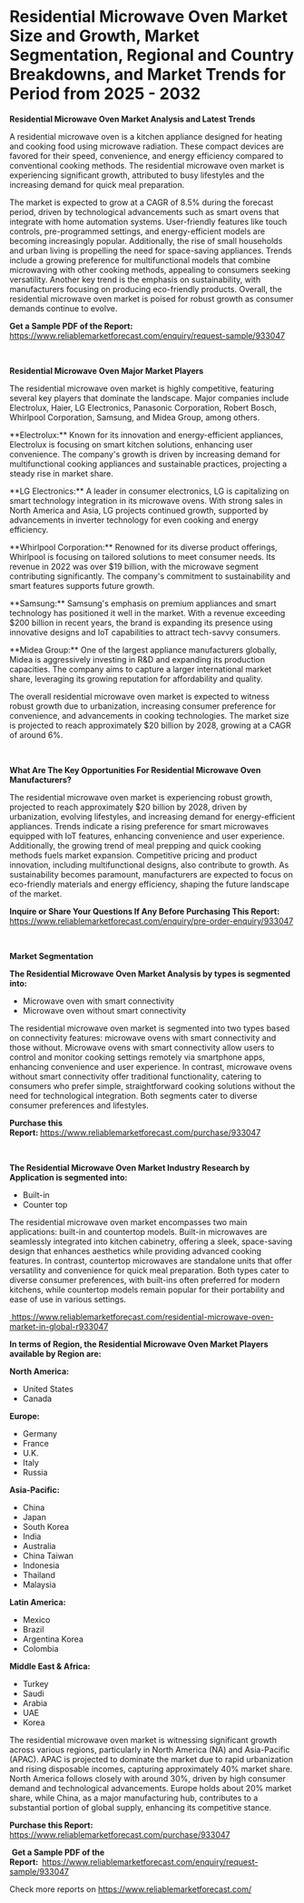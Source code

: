 <p><h1>Residential Microwave Oven Market Size and Growth, Market Segmentation, Regional and Country Breakdowns, and Market Trends for Period from 2025 -  2032</h1></p><p><strong>Residential Microwave Oven Market Analysis and Latest Trends</strong></p>
<p><p>A residential microwave oven is a kitchen appliance designed for heating and cooking food using microwave radiation. These compact devices are favored for their speed, convenience, and energy efficiency compared to conventional cooking methods. The residential microwave oven market is experiencing significant growth, attributed to busy lifestyles and the increasing demand for quick meal preparation. </p><p>The market is expected to grow at a CAGR of 8.5% during the forecast period, driven by technological advancements such as smart ovens that integrate with home automation systems. User-friendly features like touch controls, pre-programmed settings, and energy-efficient models are becoming increasingly popular. Additionally, the rise of small households and urban living is propelling the need for space-saving appliances. Trends include a growing preference for multifunctional models that combine microwaving with other cooking methods, appealing to consumers seeking versatility. Another key trend is the emphasis on sustainability, with manufacturers focusing on producing eco-friendly products. Overall, the residential microwave oven market is poised for robust growth as consumer demands continue to evolve.</p></p>
<p><strong>Get a Sample PDF of the Report:&nbsp;</strong> <a href="https://www.reliablemarketforecast.com/enquiry/request-sample/933047?utm_campaign=2717&utm_medium=2&utm_source=Github&utm_content=ia&utm_term=21032025&utm_id=residential-microwave-oven">https://www.reliablemarketforecast.com/enquiry/request-sample/933047</a></p>
<p>&nbsp;</p>
<p><strong>Residential Microwave Oven Major Market Players</strong></p>
<p><p>The residential microwave oven market is highly competitive, featuring several key players that dominate the landscape. Major companies include Electrolux, Haier, LG Electronics, Panasonic Corporation, Robert Bosch, Whirlpool Corporation, Samsung, and Midea Group, among others.</p><p>**Electrolux:** Known for its innovation and energy-efficient appliances, Electrolux is focusing on smart kitchen solutions, enhancing user convenience. The company's growth is driven by increasing demand for multifunctional cooking appliances and sustainable practices, projecting a steady rise in market share.</p><p>**LG Electronics:** A leader in consumer electronics, LG is capitalizing on smart technology integration in its microwave ovens. With strong sales in North America and Asia, LG projects continued growth, supported by advancements in inverter technology for even cooking and energy efficiency.</p><p>**Whirlpool Corporation:** Renowned for its diverse product offerings, Whirlpool is focusing on tailored solutions to meet consumer needs. Its revenue in 2022 was over $19 billion, with the microwave segment contributing significantly. The company's commitment to sustainability and smart features supports future growth.</p><p>**Samsung:** Samsung's emphasis on premium appliances and smart technology has positioned it well in the market. With a revenue exceeding $200 billion in recent years, the brand is expanding its presence using innovative designs and IoT capabilities to attract tech-savvy consumers.</p><p>**Midea Group:** One of the largest appliance manufacturers globally, Midea is aggressively investing in R&D and expanding its production capacities. The company aims to capture a larger international market share, leveraging its growing reputation for affordability and quality.</p><p>The overall residential microwave oven market is expected to witness robust growth due to urbanization, increasing consumer preference for convenience, and advancements in cooking technologies. The market size is projected to reach approximately $20 billion by 2028, growing at a CAGR of around 6%.</p></p>
<p>&nbsp;</p>
<p><strong>What Are The Key Opportunities For Residential Microwave Oven Manufacturers?</strong></p>
<p><p>The residential microwave oven market is experiencing robust growth, projected to reach approximately $20 billion by 2028, driven by urbanization, evolving lifestyles, and increasing demand for energy-efficient appliances. Trends indicate a rising preference for smart microwaves equipped with IoT features, enhancing convenience and user experience. Additionally, the growing trend of meal prepping and quick cooking methods fuels market expansion. Competitive pricing and product innovation, including multifunctional designs, also contribute to growth. As sustainability becomes paramount, manufacturers are expected to focus on eco-friendly materials and energy efficiency, shaping the future landscape of the market.</p></p>
<p><strong>Inquire or Share Your Questions If Any Before Purchasing This Report:</strong> <a href="https://www.reliablemarketforecast.com/enquiry/pre-order-enquiry/933047?utm_campaign=2717&utm_medium=2&utm_source=Github&utm_content=ia&utm_term=21032025&utm_id=residential-microwave-oven">https://www.reliablemarketforecast.com/enquiry/pre-order-enquiry/933047</a></p>
<p>&nbsp;</p>
<p><strong>Market Segmentation</strong></p>
<p><strong>The Residential Microwave Oven Market Analysis by types is segmented into:</strong></p>
<p><ul><li>Microwave oven with smart connectivity</li><li>Microwave oven without smart connectivity</li></ul></p>
<p><p>The residential microwave oven market is segmented into two types based on connectivity features: microwave ovens with smart connectivity and those without. Microwave ovens with smart connectivity allow users to control and monitor cooking settings remotely via smartphone apps, enhancing convenience and user experience. In contrast, microwave ovens without smart connectivity offer traditional functionality, catering to consumers who prefer simple, straightforward cooking solutions without the need for technological integration. Both segments cater to diverse consumer preferences and lifestyles.</p></p>
<p><strong>Purchase this Report:&nbsp;</strong><a href="https://www.reliablemarketforecast.com/purchase/933047?utm_campaign=2717&utm_medium=2&utm_source=Github&utm_content=ia&utm_term=21032025&utm_id=residential-microwave-oven">https://www.reliablemarketforecast.com/purchase/933047</a></p>
<p>&nbsp;</p>
<p><strong>The Residential Microwave Oven Market Industry Research by Application is segmented into:</strong></p>
<p><ul><li>Built-in</li><li>Counter top</li></ul></p>
<p><p>The residential microwave oven market encompasses two main applications: built-in and countertop models. Built-in microwaves are seamlessly integrated into kitchen cabinetry, offering a sleek, space-saving design that enhances aesthetics while providing advanced cooking features. In contrast, countertop microwaves are standalone units that offer versatility and convenience for quick meal preparation. Both types cater to diverse consumer preferences, with built-ins often preferred for modern kitchens, while countertop models remain popular for their portability and ease of use in various settings.</p></p>
<p><a href="https://www.reliablemarketforecast.com/residential-microwave-oven-market-in-global-r933047?utm_campaign=2717&utm_medium=2&utm_source=Github&utm_content=ia&utm_term=21032025&utm_id=residential-microwave-oven">&nbsp;https://www.reliablemarketforecast.com/residential-microwave-oven-market-in-global-r933047</a></p>
<p><strong>In terms of Region, the Residential Microwave Oven Market Players available by Region are:</strong></p>
<p>
    <p> <strong> North America: </strong>
        <ul>
            <li>United States</li>
            <li>Canada</li>
        </ul>
        </p> 
    <p> <strong> Europe: </strong>
        <ul>
            <li>Germany</li>
            <li>France</li>
            <li>U.K.</li>
            <li>Italy</li>
            <li>Russia</li>
        </ul>
        </p> 
    <p> <strong> Asia-Pacific: </strong>
        <ul>
            <li>China</li>
            <li>Japan</li>
            <li>South Korea</li>
            <li>India</li>
            <li>Australia</li>
            <li>China Taiwan</li>
            <li>Indonesia</li>
            <li>Thailand</li>
            <li>Malaysia</li>
        </ul>
        </p> 
    <p> <strong> Latin America: </strong>
        <ul>
            <li>Mexico</li>
            <li>Brazil</li>
            <li>Argentina Korea</li>
            <li>Colombia</li>
        </ul>
        </p> 
    <p> <strong> Middle East & Africa: </strong>
        <ul>
            <li>Turkey</li>
            <li>Saudi</li>
            <li>Arabia</li>
            <li>UAE</li>
            <li>Korea</li>
        </ul>
    </p>
    </p>
<p><p>The residential microwave oven market is witnessing significant growth across various regions, particularly in North America (NA) and Asia-Pacific (APAC). APAC is projected to dominate the market due to rapid urbanization and rising disposable incomes, capturing approximately 40% market share. North America follows closely with around 30%, driven by high consumer demand and technological advancements. Europe holds about 20% market share, while China, as a major manufacturing hub, contributes to a substantial portion of global supply, enhancing its competitive stance.</p></p>
<p><strong>Purchase this Report: </strong><a href="https://www.reliablemarketforecast.com/purchase/933047?utm_campaign=2717&utm_medium=2&utm_source=Github&utm_content=ia&utm_term=21032025&utm_id=residential-microwave-oven">https://www.reliablemarketforecast.com/purchase/933047</a></p>
<p>&nbsp;<strong>Get a Sample PDF of the Report:&nbsp;&nbsp;</strong><a href="https://www.reliablemarketforecast.com/enquiry/request-sample/933047?utm_campaign=2717&utm_medium=2&utm_source=Github&utm_content=ia&utm_term=21032025&utm_id=residential-microwave-oven">https://www.reliablemarketforecast.com/enquiry/request-sample/933047</a></p>
<p><strong></strong></p>
<p>Check more reports on <a href="https://www.reliablemarketforecast.com/?utm_campaign=2717&utm_medium=2&utm_source=Github&utm_content=ia&utm_term=21032025&utm_id=residential-microwave-oven">https://www.reliablemarketforecast.com/</a></p>